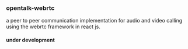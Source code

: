 ### opentalk-webrtc
a peer to peer communication implementation for audio and video calling using the webrtc framework in react js.
#### under development
